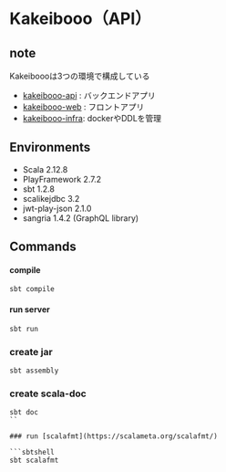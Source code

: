 # Kakeibooo（API）

## note

Kakeiboooは3つの環境で構成している

- [kakeibooo-api](https://github.com/yoshiyu0922/kakeibooo-api) : バックエンドアプリ
- [kakeibooo-web](https://github.com/yoshiyu0922/kakeibooo-web) : フロントアプリ
- [kakeibooo-infra](https://github.com/yoshiyu0922/kakeibooo-infra): dockerやDDLを管理

## Environments

* Scala 2.12.8
* PlayFramework 2.7.2
* sbt 1.2.8
* scalikejdbc 3.2
* jwt-play-json 2.1.0
* sangria 1.4.2 (GraphQL library)

## Commands

#### compile

```sbtshell
sbt compile
```

#### run server

```sbtshell
sbt run
```

### create jar

```sbtshell
sbt assembly
```

### create scala-doc

```sbtshell
sbt doc
``

### run [scalafmt](https://scalameta.org/scalafmt/)

```sbtshell
sbt scalafmt
```
